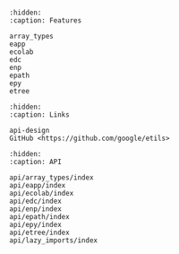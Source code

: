 <!-- mdformat off(myst not supported) -->

```{include} ../README.md
```

<!--

How to have a self-reference ?

```{toctree}
:hidden:
:maxdepth: 0
:titlesonly:
Homepage <index>
```

-->

```{toctree}
:hidden:
:caption: Features

array_types
eapp
ecolab
edc
enp
epath
epy
etree
```

```{toctree}
:hidden:
:caption: Links

api-design
GitHub <https://github.com/google/etils>
```

```{toctree}
:hidden:
:caption: API

api/array_types/index
api/eapp/index
api/ecolab/index
api/edc/index
api/enp/index
api/epath/index
api/epy/index
api/etree/index
api/lazy_imports/index
```
